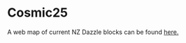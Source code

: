 # Cosmic25

A web map of current NZ Dazzle blocks can be found <a href="https://FruitionHB.github.io/Cosmic25/">here.</a>
